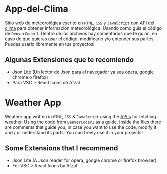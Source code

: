 # App-del-Clima
Sitio web de meteorológica escrito en `HTML`, `CSS` y `JavaScript` con [API del clima](https://openweathermap.org) para obtener información meteorológica. Usando como guía el código de `DenverCoder1`. Dentro de los archivos hay comentarios que te guian, en caso de que quieras usar el código, modificarlo y/o entender sus partes. Puedes usarlo libremente en tus proyectos!

## Algunas Extensiones que te recomiendo
* Json Lite (Un lector de Json para el navegador ya sea opera, google chrome o firefox)
* Para VSC > React Icons de Afzal


# Weather App
Weather app written in `HTML`, `CSS` & `JavaScript` using the [API's](https://openweathermap.org) for fetching weather. Using the code from `DenverCoder1` as a guide. Inside the files there are comments that guide you, in case you want to use the code, modify it and / or understand its parts. You can freely use it in your projects!

## Some Extensions that I recommend
* Json Lite (A Json reader for opera, google chrome or firefox browser)
* For VSC > React Icons by Afzal
